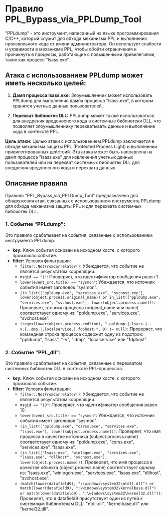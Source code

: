 # Правило PPL_Bypass_via_PPLDump_Tool

"PPLdump" - это инструмент, написанный на языке программирования C/C++, который служит для обхода механизма PPL и выполнения произвольного кода от имени администратора. Он использует слабости и уязвимости в механизме PPL, чтобы обойти ограничения и проникнуть в процессы, работающие с повышенными привилегиями, такие как процесс "lsass.exe".

## Атака с использованием PPLdump может иметь несколько целей:

1. **Дамп процесса lsass.exe:** Злоумышленник может использовать PPLdump для выполнения дампа процесса "lsass.exe", в котором хранятся учетные данные пользователей.

2. **Перехват библиотек DLL:** PPLdump может также использоваться для внедрения вредоносного кода в системные библиотеки DLL, что позволяет злоумышленнику перехватывать данные и выполнение кода в контексте PPL.

**Цель атаки:** Целью атаки с использованием PPLdump заключается в обходе механизма защиты PPL (Protected Process Light) и выполнении привилегированных действий. Эта атака может быть направлена на дамп процесса "lsass.exe" для извлечения учетных данных пользователей или на перехват системных библиотек DLL для внедрения вредоносного кода и перехвата данных.

## Описание правила

Правило "PPL_Bypass_via_PPLDump_Tool" предназначено для обнаружения атак, связанных с использованием инструмента PPLdump для обхода механизма защиты PPL и для перехвата системных библиотек DLL.

### 1. Событие "PPLdump":

Это правило срабатывает на события, связанные с использованием инструмента PPLdump.

- **key:** Ключ события основан на исходном хосте, с которого произошло событие.
- **filter:** Условия фильтрации:
  - `filter::NotFromCorrelator()`: Убеждается, что событие не является результатом корреляции.
  - `msgid == "1"`: Проверяет, что идентификатор сообщения равен 1.
  - `lower(event_src.title) == "sysmon"`: Убеждается, что источник события имеет заголовок "sysmon".
  - `(in_list(["ppldump.exe", "services.exe", "svchost.exe"], lower(object.process.original_name)) or in_list(["ppldump.exe", "services.exe", "svchost.exe"], lower(object.process.name)))`: Проверяет, что имя процесса (original_name или name) соответствует одному из: "ppldump.exe", "services.exe", "svchost.exe".
  - `(regex(lower(object.process.cmdline), ".ppldump.|.lsass.|.-v.|..dmp.|.localservice.|.fdphost.", 0) != null)`: Проверяет, что командная строка процесса содержит одну из подстрок: "ppldump", "lsass", "-v", ".dmp", "localservice" или "fdphost".

### 2. Событие "PPL_dll":

Это правило срабатывает на события, связанные с перехватом системных библиотек DLL в контексте PPL-процессов.

- **key:** Ключ события основан на исходном хосте, с которого произошло событие.
- **filter:** Условия фильтрации:
  - `filter::NotFromCorrelator()`: Убеждается, что событие не является результатом корреляции.
  - `msgid == "10"`: Проверяет, что идентификатор сообщения равен 10.
  - `lower(event_src.title) == "sysmon"`: Убеждается, что источник события имеет заголовок "sysmon".
  - `(in_list(["ppldump.exe", "csrss.exe", "services.exe", "lsass.exe"], lower(subject.process.name)))`: Проверяет, что имя процесса в качестве источника (subject.process.name) соответствует одному из: "ppldump.exe", "csrss.exe", "services.exe", "lsass.exe".
  - `(in_list(["lsass.exe", "winlogon.exe", "services.exe", "lsass.exe", "dllhost", "svchost.exe"], lower(object.process.name)))`: Проверяет, что имя процесса в качестве объекта (object.process.name) соответствует одному из: "lsass.exe", "winlogon.exe", "services.exe", "lsass.exe", "dllhost", "svchost.exe".
  - `(match(lower(datafield9), ":\windows\system32\ntdll.dll") or match(lower(datafield9), ":\windows\system32\kernelbase.dll") or match(lower(datafield9), ":\windows\system32\kernel32.dll"))`: Проверяет, что в datafield9 присутствует один из путей к системным библиотекам DLL: "ntdll.dll", "kernelbase.dll" или "kernel32.dll".
